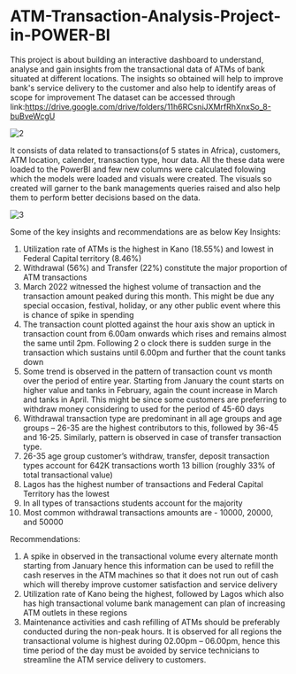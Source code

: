 # ATM-Transaction-Analysis-Project-in-POWER-BI 
This project is about building an interactive dashboard to understand, analyse and gain insights from the transactional data of ATMs of bank situated at different locations. The insights so obtained will help to improve bank's service delivery to the customer and also help to identify areas of scope for improvement
The dataset can be accessed through link:https://drive.google.com/drive/folders/11h6RCsniJXMrfRhXnxSo_8-buBveWcgU

![2](https://github.com/Harikrishnan-Nair/PowerBI-ATM-Transaction-Analysis-Project/assets/95662379/307831a5-454c-4158-8403-09d331011a59)

It consists of data related to transactions(of 5 states in Africa), customers, ATM location, calender, transaction type, hour data. All the these data were loaded to the PowerBI and few new columns were calculated folowing which the models were loaded and visuals were created. The visuals so created will garner to the bank managements queries raised and also help them to perform better decisions based on the data.

![3](https://github.com/Harikrishnan-Nair/PowerBI-ATM-Transaction-Analysis-Project/assets/95662379/6f5deeab-ce40-4224-bdc0-d2f82c560ab7)


Some of the key insights and recommendations are as below
Key Insights:
1.	Utilization rate of ATMs is the highest in Kano (18.55%) and lowest in Federal Capital territory (8.46%) 
2.	Withdrawal (56%) and Transfer (22%) constitute the major proportion of ATM transactions 
3.	March 2022 witnessed the highest volume of transaction and the transaction amount peaked during this month. This might be due any special occasion, festival, holiday, or any other public event where this is chance of spike in spending
4.	The transaction count plotted against the hour axis show an uptick in transaction count from 6.00am onwards which rises and remains almost the same until 2pm. Following 2 o clock there is sudden surge in the transaction which sustains until 6.00pm and further that the count tanks down
5.	Some trend is observed in the pattern of transaction count vs month over the period of entire year. Starting from January the count starts on higher value and tanks in February, again the count increase in March and tanks in April. This might be since some customers are preferring to withdraw money considering to used for the period of 45-60 days
6.	Withdrawal transaction type are predominant in all age groups and age groups – 26-35 are the highest contributors to this, followed by 36-45 and 16-25. Similarly, pattern is observed in case of transfer transaction type. 
7.	26-35 age group customer’s withdraw, transfer, deposit transaction types account for 642K transactions worth 13 billion (roughly 33% of total transactional value)
8.	Lagos has the highest number of transactions and Federal Capital Territory has the lowest 
9.	In all types of transactions students account for the majority 
10.	Most common withdrawal transactions amounts are - 10000, 20000, and 50000

Recommendations:
1.	A spike in observed in the transactional volume every alternate month starting from January hence this information can be used to refill the cash reserves in the ATM machines so that it does not run out of cash which will thereby improve customer satisfaction and service delivery
2.	Utilization rate of Kano being the highest, followed by Lagos which also has high transactional volume bank management can plan of increasing ATM outlets in these regions
3.	Maintenance activities and cash refilling of ATMs should be preferably conducted during the non-peak hours. It is observed for all regions the transactional volume is highest during 02.00pm – 06.00pm, hence this time period of the day must be avoided by service technicians to streamline the ATM service delivery to customers.
